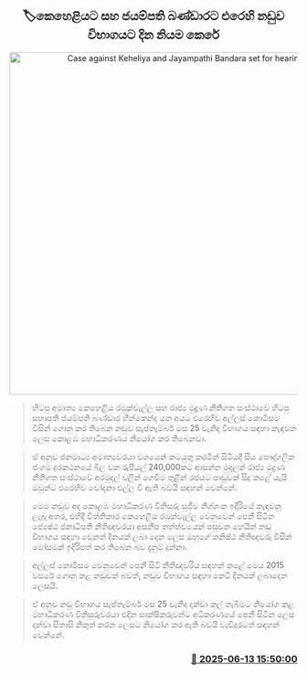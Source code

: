 <p align='center'><b><h2 align='center' title='Case against Keheliya and Jayampathi Bandara set for hearing'>🏷කෙහෙළියට සහ ජයම්පති බණ්ඩාරට එරෙහි නඩුව විභාගයට දින නියම කෙරේ</h2></b></p>
<p align='center'><img src='https://helakuru.sgp1.cdn.digitaloceanspaces.com/esana/images/lib/court-2.jpg' width='600' alt='Case against Keheliya and Jayampathi Bandara set for hearing'></p>

> හිටපු අමාත්‍ය කෙහෙළිය රඹුක්වැල්ල සහ රාජ්‍ය මුද්‍රණ නීතිගත සංස්ථාවේ හිටපු සභාපති ජයම්පති බණ්ඩාර හීන්කෙන්ද යන අයට එරෙහිව අල්ලස් කොමිසම විසින් ගොනු කර තිබෙන නඩුව සැප්තැම්බර් මස 25 වැනිදා විභාගය සඳහා කැඳවන ලෙස කොළඹ මහාධිකරණය නියෝග කර තිබෙනවා.

> ඒ අනුව ජනමාධ්‍ය අමාත්‍යවරයා වශයෙන් කටයුතු කරමින් සිටියදී සිය පෞද්ගලික ජංගම දුරකථනයේ බිල වන රුපියල් 240,000කට ආසන්න මුදලක් රාජ්‍ය මුද්‍රණ නීතිගත සංස්ථාවේ අරමුදල් වලින් ගෙවීම තුළින් රජයට පාඩුවක් සිදු කළේ යැයි ඔවුන්ට එරෙහිව චෝදනා එල්ල වී ඇති බවයි සඳහන් වෙන්නේ.

> මෙම නඩුව අද කොළඹ මහාධිකරණ විනිසුරු සුජීව නිශ්ශංක ඉදිරියේ කැඳවනු ලැබූ අතර, එහිදී විත්තිකාර කෙහෙළිය රඹුක්වැල්ල වෙනුවෙන් පෙනී සිටින ජ්‍යෙෂ්ඨ ජනාධිපති නීතිඥවරයා අසනීප තත්ත්වයෙන් පසුවන හෙයින් නඩු විභාගය සඳහා වෙනත් දිනයක් ලබා දෙන ලෙස ඔහුගේ කනිෂ්ඨ නීතිඥවරු විසින් මෝසමක් ඉදිරිපත් කර තිබෙන බව දැනුම් දුන්නා.

> අල්ලස් කොමිසම වෙනුවෙන් පෙනී සිටි නීතිඥවරිය සඳහන් කළේ මෙය 2015 වසරේ ගොනු කළ නඩුවක් බවත්, නඩුව විභාගය සඳහා කෙටි දිනයක් ලබාදෙන ලෙසයි.

> ඒ අනුව නඩු විභාගය සැප්තැම්බර් මස 25 වැනිදා දක්වා කල් තැබීමට නියෝග කළ මහාධිකරණ විනිසුරුවරයා එදින සාක්ෂිකරුවන්ට අධිකරණයේ පෙනී සිටින ලෙස දන්වා සිතාසි නිකුත් කරන ලෙසට නියෝග කර ඇති බවයි වැඩිදුරටත් සඳහන් වෙන්නේ.



<h3 align='right'><a href='https://www.helakuru.lk/esana/p/110980/'>📅 2025-06-13 15:50:00</a></h3>
